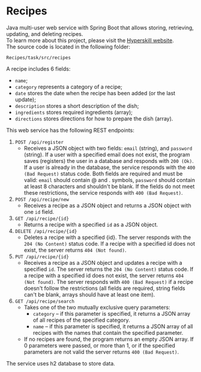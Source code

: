 # Recipes
Java multi-user web service with Spring Boot that allows storing, retrieving, updating, and deleting recipes.  
To learn more about this project, please visit the [Hyperskill website](https://hyperskill.org/projects/180?track=12).  
The source code is located in the following folder:  

    Recipes/task/src/recipes

A recipe includes 6 fields:  
- `name`;   
- `category` represents a category of a recipe;   
- `date` stores the date when the recipe has been added (or the last update);  
- `description` stores a short description of the dish;  
- `ingredients` stores required ingredients (array);   
- `directions` stores directions for how to prepare the dish (array).  
    
This web service has the following REST endpoints:

1. `POST /api/register`
    - Receives a JSON object with two fields: `email` (string), and `password` (string). If a user with a specified email does not exist, the program saves (registers) the user in a database and responds with `200 (Ok)`. If a user is already in the database, the service responds with the `400 (Bad Request)` status code. Both fields are required and must be valid: `email` should contain @ and . symbols, `password` should contain at least 8 characters and shouldn't be blank. If the fields do not meet these restrictions, the service responds with `400 (Bad Request)`.
2. `POST /api/recipe/new`
    - Receives a recipe as a JSON object and returns a JSON object with one `id` field.
3. `GET /api/recipe/{id}`
    - Returns a recipe with a specified `id` as a JSON object.
4. `DELETE /api/recipe/{id}`
    - Deletes a recipe with a specified {id}. The server responds with the `204 (No Content)` status code. If a recipe with a specified id does not exist, the server returns `404 (Not found)`.
5. `PUT /api/recipe/{id}`
    - Receives a recipe as a JSON object and updates a recipe with a specified `id`. The server returns the `204 (No Content)` status code. If a recipe with a specified id does not exist, the server returns `404 (Not found)`. The server responds with `400 (Bad Request)` if a recipe doesn't follow the restrictions (all fields are required, string fields can't be blank, arrays should have at least one item).
6. `GET /api/recipe/search`
    - Takes one of the two mutually exclusive query parameters:
        - `category` – if this parameter is specified, it returns a JSON array of all recipes of the specified category.
        - `name` – if this parameter is specified, it returns a JSON array of all recipes with the names that contain the specified parameter.  
    - If no recipes are found, the program returns an empty JSON array. If 0 parameters were passed, or more than 1, or if the specified parameters are not valid the server returns `400 (Bad Request)`.  

The service uses h2 database to store data.
